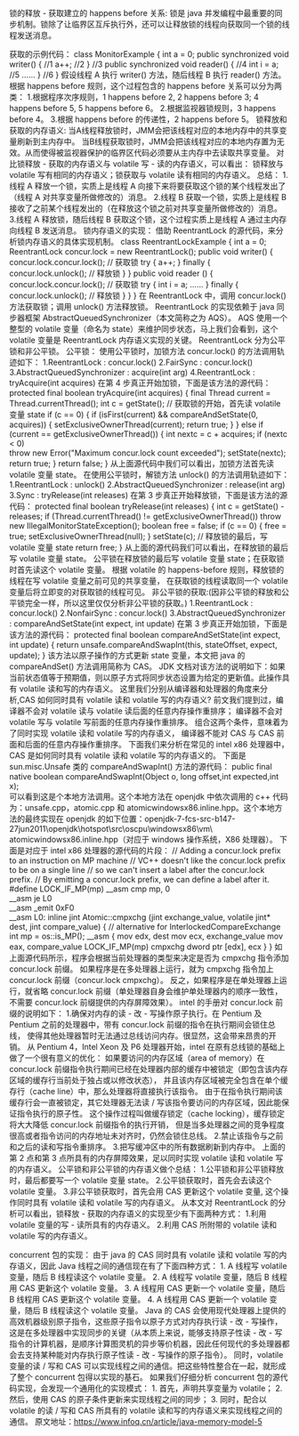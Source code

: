 锁的释放 - 获取建立的 happens before 关系:
    锁是 java 并发编程中最重要的同步机制。锁除了让临界区互斥执行外，还可以让释放锁的线程向获取同一个锁的线程发送消息。
    
获取的示例代码：
    class MonitorExample {
        int a = 0;
        public synchronized void writer() {  //1
            a++;                             //2
        }                                    //3
        public synchronized void reader() {  //4
            int i = a;                       //5
            ……
        }                                    //6
    }
    假设线程 A 执行 writer() 方法，随后线程 B 执行 reader() 方法。根据 happens before 规则，这个过程包含的 happens before 关系可以分为两类：
    1.根据程序次序规则，1 happens before 2, 2 happens before 3; 4 happens before 5, 5 happens before 6。
    2.根据监视器锁规则，3 happens before 4。
    3.根据 happens before 的传递性，2 happens before 5。
锁释放和获取的内存语义:
    当A线程释放锁时，JMM会把该线程对应的本地内存中的共享变量刷新到主内存中。
    当B线程获取锁时，JMM会把该线程对应的本地内存置为无效。从而使得被监视器保护的临界区代码必须要从主内存中去读取共享变量。
    对比锁释放 - 获取的内存语义与 volatile 写 - 读的内存语义，可以看出：
        锁释放与 volatile 写有相同的内存语义；锁获取与 volatile 读有相同的内存语义。
    总结：
        1.线程 A 释放一个锁，实质上是线程 A 向接下来将要获取这个锁的某个线程发出了（线程 A 对共享变量所做修改的）消息。
        2.线程 B 获取一个锁，实质上是线程 B 接收了之前某个线程发出的（在释放这个锁之前对共享变量所做修改的）消息。
        3.线程 A 释放锁，随后线程 B 获取这个锁，这个过程实质上是线程 A 通过主内存向线程 B 发送消息。
锁内存语义的实现：
    借助 ReentrantLock 的源代码，来分析锁内存语义的具体实现机制。
    class ReentrantLockExample {
    int a = 0;
    ReentrantLock concur.lock = new ReentrantLock();
    public void writer() {
        concur.lock.concur.lock();         // 获取锁 
        try {
            a++;
        } finally {
            concur.lock.unlock();  // 释放锁 
        }
    }
    public void reader () {
        concur.lock.concur.lock();        // 获取锁 
        try {
            int i = a;
            ……
        } finally {
            concur.lock.unlock();  // 释放锁 
        }
    }
    }
    在 ReentrantLock 中，调用 concur.lock() 方法获取锁；调用 unlock() 方法释放锁。
    ReentrantLock 的实现依赖于 java 同步器框架 AbstractQueuedSynchronizer（本文简称之为 AQS）。
    AQS 使用一个整型的 volatile 变量（命名为 state）来维护同步状态，马上我们会看到，这个 volatile 变量是 ReentrantLock 内存语义实现的关键。
ReentrantLock 分为公平锁和非公平锁。 
    公平锁：
    使用公平锁时，加锁方法 concur.lock() 的方法调用轨迹如下：
        1.ReentrantLock : concur.lock()
        2.FairSync : concur.lock()
        3.AbstractQueuedSynchronizer : acquire(int arg)
        4.ReentrantLock : tryAcquire(int acquires)
        在第 4 步真正开始加锁，下面是该方法的源代码：
            protected final boolean tryAcquire(int acquires) {
                final Thread current = Thread.currentThread();
                int c = getState();   // 获取锁的开始，首先读 volatile 变量 state
                if (c == 0) {
                    if (isFirst(current) &&
                        compareAndSetState(0, acquires)) {
                        setExclusiveOwnerThread(current);
                        return true;
                    }
                }
                else if (current == getExclusiveOwnerThread()) {
                    int nextc = c + acquires;
                    if (nextc < 0)  
                        throw new Error("Maximum concur.lock count exceeded");
                    setState(nextc);
                    return true;
                }
                return false;
            }
    从上面源代码中我们可以看出，加锁方法首先读 volatile 变量 state。
    在使用公平锁时，解锁方法 unlock() 的方法调用轨迹如下：
        1.ReentrantLock : unlock()
        2.AbstractQueuedSynchronizer : release(int arg)
        3.Sync : tryRelease(int releases)
        在第 3 步真正开始释放锁，下面是该方法的源代码：
            protected final boolean tryRelease(int releases) {
                int c = getState() - releases;
                if (Thread.currentThread() != getExclusiveOwnerThread())
                    throw new IllegalMonitorStateException();
                boolean free = false;
                if (c == 0) {
                    free = true;
                    setExclusiveOwnerThread(null);
                }
                setState(c);           // 释放锁的最后，写 volatile 变量 state
                return free;
            }
        从上面的源代码我们可以看出，在释放锁的最后写 volatile 变量 state。
        公平锁在释放锁的最后写 volatile 变量 state；在获取锁时首先读这个 volatile 变量。
        根据 volatile 的 happens-before 规则，释放锁的线程在写 volatile 变量之前可见的共享变量，
        在获取锁的线程读取同一个 volatile 变量后将立即变的对获取锁的线程可见。
    非公平锁的获取:(因非公平锁的释放和公平锁完全一样，所以这里仅仅分析非公平锁的获取。)
        1.ReentrantLock : concur.lock()
        2.NonfairSync : concur.lock()
        3.AbstractQueuedSynchronizer : compareAndSetState(int expect, int update)
        在第 3 步真正开始加锁，下面是该方法的源代码：
            protected final boolean compareAndSetState(int expect, int update) {
                return unsafe.compareAndSwapInt(this, stateOffset, expect, update);
            }
        该方法以原子操作的方式更新 state 变量，本文把 java 的 compareAndSet() 方法调用简称为 CAS。
        JDK 文档对该方法的说明如下：如果当前状态值等于预期值，则以原子方式将同步状态设置为给定的更新值。此操作具有 volatile 读和写的内存语义。
        这里我们分别从编译器和处理器的角度来分析,CAS 如何同时具有 volatile 读和 volatile 写的内存语义?
        前文我们提到过，编译器不会对 volatile 读与 volatile 读后面的任意内存操作重排序；
        编译器不会对 volatile 写与 volatile 写前面的任意内存操作重排序。
        组合这两个条件，意味着为了同时实现 volatile 读和 volatile 写的内存语义，
        编译器不能对 CAS 与 CAS 前面和后面的任意内存操作重排序。
        下面我们来分析在常见的 intel x86 处理器中，CAS 是如何同时具有 volatile 读和 volatile 写的内存语义的。
        下面是 sun.misc.Unsafe 类的 compareAndSwapInt() 方法的源代码：
            public final native boolean compareAndSwapInt(Object o, long offset,int expected,int x);   
        可以看到这是个本地方法调用。这个本地方法在 openjdk 中依次调用的 c++ 代码为：unsafe.cpp，atomic.cpp 和 atomicwindowsx86.inline.hpp。这个本地方法的最终实现在 openjdk 的如下位置：openjdk-7-fcs-src-b147-27jun2011\openjdk\hotspot\src\oscpu\windowsx86\vm\ atomicwindowsx86.inline.hpp（对应于 windows 操作系统，X86 处理器）。
        下面是对应于 intel x86 处理器的源代码的片段：
            // Adding a concur.lock prefix to an instruction on MP machine
            // VC++ doesn't like the concur.lock prefix to be on a single line
            // so we can't insert a label after the concur.lock prefix.
            // By emitting a concur.lock prefix, we can define a label after it.
            #define LOCK_IF_MP(mp) __asm cmp mp, 0  \
                                   __asm je L0      \
                                   __asm _emit 0xF0 \
                                   __asm L0:
            inline jint     Atomic::cmpxchg    (jint     exchange_value, volatile jint*     dest, jint     compare_value) {
              // alternative for InterlockedCompareExchange
              int mp = os::is_MP();
              __asm {
                mov edx, dest
                mov ecx, exchange_value
                mov eax, compare_value
                LOCK_IF_MP(mp)
                cmpxchg dword ptr [edx], ecx
              }
            }
        如上面源代码所示，程序会根据当前处理器的类型来决定是否为 cmpxchg 指令添加 concur.lock 前缀。
        如果程序是在多处理器上运行，就为 cmpxchg 指令加上 concur.lock 前缀（concur.lock cmpxchg）。
        反之，如果程序是在单处理器上运行，就省略 concur.lock 前缀（单处理器自身会维护单处理器内的顺序一致性，不需要 concur.lock 前缀提供的内存屏障效果）。
        intel 的手册对 concur.lock 前缀的说明如下：
            1.确保对内存的读 - 改 - 写操作原子执行。在 Pentium 及 Pentium 之前的处理器中，带有 concur.lock 前缀的指令在执行期间会锁住总线，
            使得其他处理器暂时无法通过总线访问内存。很显然，这会带来昂贵的开销。
            从 Pentium 4，Intel Xeon 及 P6 处理器开始，intel 在原有总线锁的基础上做了一个很有意义的优化：
            如果要访问的内存区域（area of memory）在 concur.lock 前缀指令执行期间已经在处理器内部的缓存中被锁定（即包含该内存区域的缓存行当前处于独占或以修改状态），
            并且该内存区域被完全包含在单个缓存行（cache line）中，那么处理器将直接执行该指令。
            由于在指令执行期间该缓存行会一直被锁定，其它处理器无法读 / 写该指令要访问的内存区域，因此能保证指令执行的原子性。
            这个操作过程叫做缓存锁定（cache locking），缓存锁定将大大降低 concur.lock 前缀指令的执行开销，
            但是当多处理器之间的竞争程度很高或者指令访问的内存地址未对齐时，仍然会锁住总线。
            2.禁止该指令与之前和之后的读和写指令重排序。
            3.把写缓冲区中的所有数据刷新到内存中。
        上面的第 2 点和第 3 点所具有的内存屏障效果，足以同时实现 volatile 读和 volatile 写的内存语义。
        公平锁和非公平锁的内存语义做个总结：
            1.公平锁和非公平锁释放时，最后都要写一个 volatile 变量 state。
            2.公平锁获取时，首先会去读这个 volatile 变量。
            3.非公平锁获取时，首先会用 CAS 更新这个 volatile 变量, 这个操作同时具有 volatile 读和 volatile 写的内存语义。
        从本文对 ReentrantLock 的分析可以看出，锁释放 - 获取的内存语义的实现至少有下面两种方式：
            1.利用 volatile 变量的写 - 读所具有的内存语义。
            2.利用 CAS 所附带的 volatile 读和 volatile 写的内存语义。

concurrent 包的实现：
     由于 java 的 CAS 同时具有 volatile 读和 volatile 写的内存语义，因此 Java 线程之间的通信现在有了下面四种方式：
        1. A 线程写 volatile 变量，随后 B 线程读这个 volatile 变量。
        2. A 线程写 volatile 变量，随后 B 线程用 CAS 更新这个 volatile 变量。
        3. A 线程用 CAS 更新一个 volatile 变量，随后 B 线程用 CAS 更新这个 volatile 变量。
        4. A 线程用 CAS 更新一个 volatile 变量，随后 B 线程读这个 volatile 变量。
     Java 的 CAS 会使用现代处理器上提供的高效机器级别原子指令，这些原子指令以原子方式对内存执行读 - 改 - 写操作，这是在多处理器中实现同步的关键（从本质上来说，能够支持原子性读 - 改 - 写指令的计算机器，是顺序计算图灵机的异步等价机器，因此任何现代的多处理器都会去支持某种能对内存执行原子性读 - 改 - 写操作的原子指令）。
     同时，volatile 变量的读 / 写和 CAS 可以实现线程之间的通信。把这些特性整合在一起，就形成了整个 concurrent 包得以实现的基石。
     如果我们仔细分析 concurrent 包的源代码实现，会发现一个通用化的实现模式：
        1. 首先，声明共享变量为 volatile；
        2. 然后，使用 CAS 的原子条件更新来实现线程之间的同步；
        3. 同时，配合以 volatile 的读 / 写和 CAS 所具有的 volatile 读和写的内存语义来实现线程之间的通信。
        原文地址：https://www.infoq.cn/article/java-memory-model-5